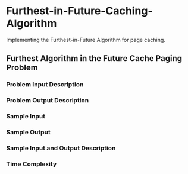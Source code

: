 # Furthest-in-Future-Caching-Algorithm

Implementing the Furthest-in-Future Algorithm for page caching.

## Furthest Algorithm in the Future Cache Paging Problem

### Problem Input Description


### Problem Output Description


### Sample Input


### Sample Output


### Sample Input and Output Description


### Time Complexity
